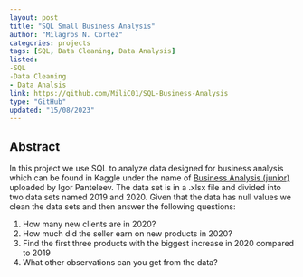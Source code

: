 ```yaml
---
layout: post
title: "SQL Small Business Analysis"
author: "Milagros N. Cortez"
categories: projects
tags: [SQL, Data Cleaning, Data Analysis]
listed:
-SQL
-Data Cleaning
- Data Analsis
link: https://github.com/MiliC01/SQL-Business-Analysis
type: "GitHub"
updated: "15/08/2023"
---
```

## Abstract

In this project we use SQL to analyze data designed for business analysis which can be found in Kaggle under the name of [Business Analysis (junior)](https://www.kaggle.com/datasets/sticktogethertm/business-analysis-junior) uploaded by Igor Panteleev.
The data set is in a .xlsx file and divided into two data sets named 2019 and 2020. Given that the data has null values we clean the data sets and then answer the following questions:

1) How many new clients are in 2020?
2) How much did the seller earn on new products in 2020?
3)  Find the first three products with the biggest increase in 2020 compared to 2019
4)  What other observations can you get from the data?
